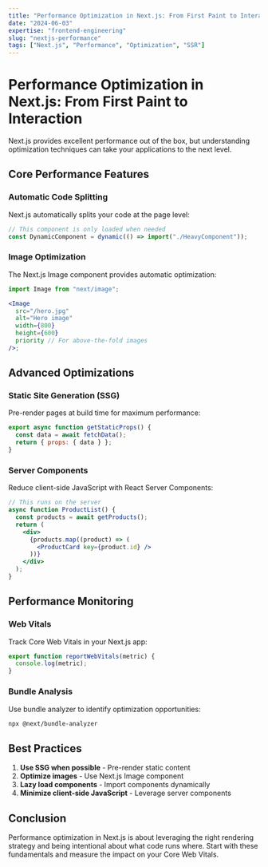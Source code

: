 ```yaml
---
title: "Performance Optimization in Next.js: From First Paint to Interaction"
date: "2024-06-03"
expertise: "frontend-engineering"
slug: "nextjs-performance"
tags: ["Next.js", "Performance", "Optimization", "SSR"]
---
```


# Performance Optimization in Next.js: From First Paint to Interaction

Next.js provides excellent performance out of the box, but understanding optimization techniques can take your applications to the next level.

## Core Performance Features

### Automatic Code Splitting

Next.js automatically splits your code at the page level:

```jsx
// This component is only loaded when needed
const DynamicComponent = dynamic(() => import("./HeavyComponent"));
```

### Image Optimization

The Next.js Image component provides automatic optimization:

```jsx
import Image from "next/image";

<Image
  src="/hero.jpg"
  alt="Hero image"
  width={800}
  height={600}
  priority // For above-the-fold images
/>;
```

## Advanced Optimizations

### Static Site Generation (SSG)

Pre-render pages at build time for maximum performance:

```jsx
export async function getStaticProps() {
  const data = await fetchData();
  return { props: { data } };
}
```

### Server Components

Reduce client-side JavaScript with React Server Components:

```jsx
// This runs on the server
async function ProductList() {
  const products = await getProducts();
  return (
    <div>
      {products.map((product) => (
        <ProductCard key={product.id} />
      ))}
    </div>
  );
}
```

## Performance Monitoring

### Web Vitals

Track Core Web Vitals in your Next.js app:

```jsx
export function reportWebVitals(metric) {
  console.log(metric);
}
```

### Bundle Analysis

Use bundle analyzer to identify optimization opportunities:

```bash
npx @next/bundle-analyzer
```

## Best Practices

1. **Use SSG when possible** - Pre-render static content
2. **Optimize images** - Use Next.js Image component
3. **Lazy load components** - Import components dynamically
4. **Minimize client-side JavaScript** - Leverage server components

## Conclusion

Performance optimization in Next.js is about leveraging the right rendering strategy and being intentional about what code runs where. Start with these fundamentals and measure the impact on your Core Web Vitals.
